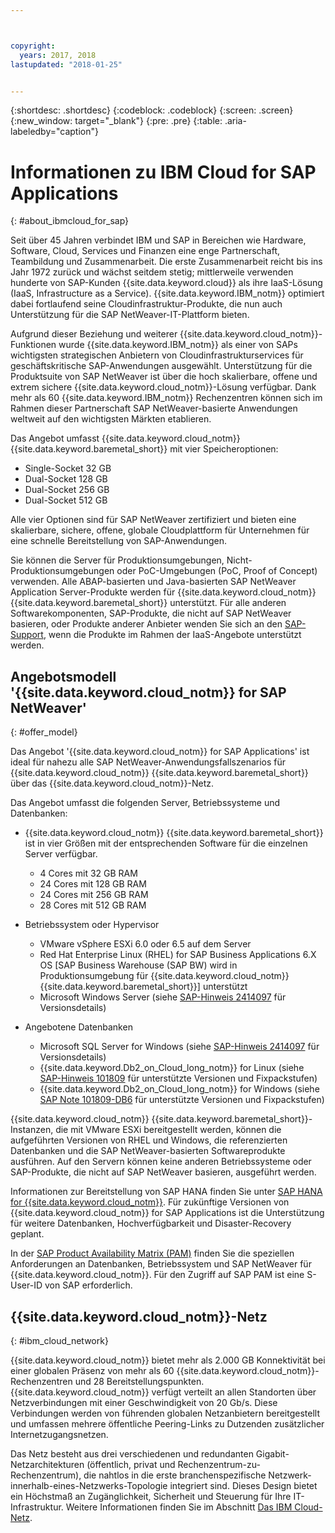 ```yaml
---



copyright:
  years: 2017, 2018
lastupdated: "2018-01-25"


---
```


{:shortdesc: .shortdesc}
{:codeblock: .codeblock}
{:screen: .screen}
{:new_window: target="_blank"}
{:pre: .pre}
{:table: .aria-labeledby="caption"}


# Informationen zu IBM Cloud for SAP Applications
{: #about_ibmcloud_for_sap}

Seit über 45 Jahren verbindet IBM und SAP in Bereichen wie Hardware, Software, Cloud, Services und Finanzen eine enge Partnerschaft, Teambildung und Zusammenarbeit. Die erste Zusammenarbeit reicht bis ins Jahr 1972 zurück und wächst seitdem stetig; mittlerweile verwenden hunderte von SAP-Kunden {{site.data.keyword.cloud}} als ihre IaaS-Lösung (IaaS, Infrastructure as a Service). {{site.data.keyword.IBM_notm}} optimiert dabei fortlaufend seine Cloudinfrastruktur-Produkte, die nun auch Unterstützung für die SAP NetWeaver-IT-Plattform bieten. 

Aufgrund dieser Beziehung und weiterer {{site.data.keyword.cloud_notm}}-Funktionen wurde {{site.data.keyword.IBM_notm}} als einer von SAPs wichtigsten strategischen Anbietern von Cloudinfrastrukturservices für geschäftskritische SAP-Anwendungen ausgewählt. Unterstützung für die Produktsuite von SAP NetWeaver ist über die hoch skalierbare, offene und extrem sichere {{site.data.keyword.cloud_notm}}-Lösung verfügbar. Dank mehr als 60 {{site.data.keyword.IBM_notm}} Rechenzentren können sich im Rahmen dieser Partnerschaft SAP NetWeaver-basierte Anwendungen weltweit auf den wichtigsten Märkten etablieren.

Das Angebot umfasst {{site.data.keyword.cloud_notm}} {{site.data.keyword.baremetal_short}} mit vier Speicheroptionen:
  * Single-Socket 32 GB
  * Dual-Socket 128 GB
  * Dual-Socket 256 GB
  * Dual-Socket 512 GB

Alle vier Optionen sind für SAP NetWeaver zertifiziert und bieten eine skalierbare, sichere, offene, globale Cloudplattform für Unternehmen für eine schnelle Bereitstellung von SAP-Anwendungen.

Sie können die Server für Produktionsumgebungen, Nicht-Produktionsumgebungen oder PoC-Umgebungen (PoC, Proof of Concept) verwenden. Alle ABAP-basierten und Java-basierten SAP NetWeaver Application Server-Produkte werden für {{site.data.keyword.cloud_notm}} {{site.data.keyword.baremetal_short}} unterstützt. Für alle anderen Softwarekomponenten, SAP-Produkte, die nicht auf SAP NetWeaver basieren, oder Produkte anderer Anbieter wenden Sie sich an den [SAP-Support](https://support.sap.com/home.html), wenn die Produkte im Rahmen der IaaS-Angebote unterstützt werden.

## Angebotsmodell '{{site.data.keyword.cloud_notm}} for SAP NetWeaver'
{: #offer_model}

Das Angebot '{{site.data.keyword.cloud_notm}} for SAP Applications' ist ideal für nahezu alle SAP NetWeaver-Anwendungsfallszenarios für {{site.data.keyword.cloud_notm}} {{site.data.keyword.baremetal_short}} über das {{site.data.keyword.cloud_notm}}-Netz.

Das Angebot umfasst die folgenden Server, Betriebssysteme und Datenbanken:
  * {{site.data.keyword.cloud_notm}} {{site.data.keyword.baremetal_short}} ist in vier Größen mit der entsprechenden Software für die einzelnen Server verfügbar.
      * 4 Cores mit 32 GB RAM
      * 24 Cores mit 128 GB RAM
      * 24 Cores mit 256 GB RAM
      * 28 Cores mit 512 GB RAM
      
  * Betriebssystem oder Hypervisor
      * VMware vSphere ESXi 6.0 oder 6.5 auf dem Server
      * Red Hat Enterprise Linux (RHEL) for SAP Business Applications 6.X OS [SAP Business Warehouse (SAP BW) wird in Produktionsumgebung für {{site.data.keyword.cloud_notm}} {{site.data.keyword.baremetal_short}}] unterstützt
      * Microsoft Windows Server (siehe [SAP-Hinweis 2414097](https://launchpad.support.sap.com/#/notes/2414097) für Versionsdetails)
      
  * Angebotene Datenbanken
      * Microsoft SQL Server for Windows (siehe [SAP-Hinweis 2414097](https://launchpad.support.sap.com/#/notes/2414097) für Versionsdetails)
      * {{site.data.keyword.Db2_on_Cloud_long_notm}} for Linux (siehe [SAP-Hinweis 101809](https://launchpad.support.sap.com/#/notes/101809) für unterstützte Versionen und Fixpackstufen)
      * {{site.data.keyword.Db2_on_Cloud_long_notm}} for Windows (siehe [SAP Note 101809-DB6](https://launchpad.support.sap.com/#/notes/101809) für unterstützte Versionen und Fixpackstufen)
      
{{site.data.keyword.cloud_notm}} {{site.data.keyword.baremetal_short}}-Instanzen, die mit VMware ESXi bereitgestellt werden, können die aufgeführten Versionen von RHEL und Windows, die referenzierten Datenbanken und die SAP NetWeaver-basierten Softwareprodukte ausführen. Auf den Servern können keine anderen Betriebssysteme oder SAP-Produkte, die nicht auf SAP NetWeaver basieren, ausgeführt werden.

Informationen zur Bereitstellung von SAP HANA finden Sie unter [SAP HANA for {{site.data.keyword.cloud_notm}}](https://console.bluemix.net/doc/infrastructure/sap-hana/hana-index.html#getting-started). Für zukünftige Versionen von {{site.data.keyword.cloud_notm}} for SAP Applications ist die Unterstützung für weitere Datenbanken, Hochverfügbarkeit und Disaster-Recovery geplant.

In der [SAP Product Availability Matrix (PAM)](https://support.sap.com/en/release-upgrade-maintenance.html#section_1969201630) finden Sie die speziellen Anforderungen an Datenbanken, Betriebssystem und SAP NetWeaver für {{site.data.keyword.cloud_notm}}. Für den Zugriff auf SAP PAM ist eine S-User-ID von SAP erforderlich.

## {{site.data.keyword.cloud_notm}}-Netz
{: #ibm_cloud_network}

{{site.data.keyword.cloud_notm}} bietet mehr als 2.000 GB Konnektivität bei einer globalen Präsenz von mehr als 60 {{site.data.keyword.cloud_notm}}-Rechenzentren und 28 Bereitstellungspunkten. {{site.data.keyword.cloud_notm}} verfügt verteilt an allen Standorten über Netzverbindungen mit einer Geschwindigkeit von 20 Gb/s. Diese Verbindungen werden von führenden globalen Netzanbietern bereitgestellt und umfassen mehrere öffentliche Peering-Links zu Dutzenden zusätzlicher Internetzugangsnetzen.

Das Netz besteht aus drei verschiedenen und redundanten Gigabit-Netzarchitekturen (öffentlich, privat und Rechenzentrum-zu-Rechenzentrum), die nahtlos in die erste branchenspezifische Netzwerk-innerhalb-eines-Netzwerks-Topologie integriert sind. Dieses Design bietet ein Höchstmaß an Zugänglichkeit, Sicherheit und Steuerung für Ihre IT-Infrastruktur. Weitere Informationen finden Sie im Abschnitt [Das IBM Cloud-Netz](https://www.ibm.com/cloud-computing/bluemix/our-network).
